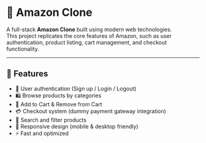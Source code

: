 # 🛒 Amazon Clone

A full-stack **Amazon Clone** built using modern web technologies.  
This project replicates the core features of Amazon, such as user authentication, product listing, cart management, and checkout functionality.

---

## 🚀 Features

- 🔑 User authentication (Sign up / Login / Logout)
- 🛍️ Browse products by categories
- 🛒 Add to Cart & Remove from Cart
- 💳 Checkout system (dummy payment gateway integration)
- 🔎 Search and filter products
- 📱 Responsive design (mobile & desktop friendly)
- ⚡ Fast and optimized
